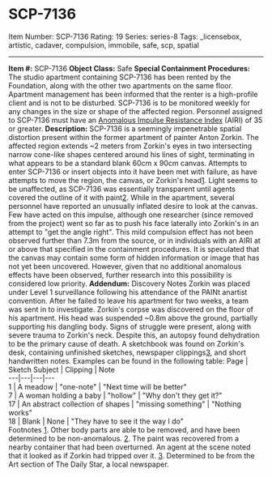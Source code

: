 # SCP-7136
Item Number: SCP-7136
Rating: 19
Series: series-8
Tags: _licensebox, artistic, cadaver, compulsion, immobile, safe, scp, spatial

---

**Item #:** SCP-7136
**Object Class:** Safe
**Special Containment Procedures:** The studio apartment containing SCP-7136 has been rented by the Foundation, along with the other two apartments on the same floor. Apartment management has been informed that the renter is a high-profile client and is not to be disturbed.
SCP-7136 is to be monitored weekly for any changes in the size or shape of the affected region. Personnel assigned to SCP-7136 must have an [Anomalous Impulse Resistance Index](http://www.scpwiki.com/scp-2544) (AIRI) of 35 or greater.
**Description:** SCP-7136 is a seemingly impenetrable spatial distortion present within the former apartment of painter Anton Zorkin. The affected region extends ~2 meters from Zorkin's eyes in two intersecting narrow cone-like shapes centered around his lines of sight, terminating in what appears to be a standard blank 60cm x 90cm canvas. Attempts to enter SCP-7136 or insert objects into it have been met with failure, as have attempts to move the region, the canvas, or Zorkin's head[1](javascript:;). Light seems to be unaffected, as SCP-7136 was essentially transparent until agents covered the outline of it with paint[2](javascript:;).
While in the apartment, several personnel have reported an unusually inflated desire to look at the canvas. Few have acted on this impulse, although one researcher (since removed from the project) went so far as to push his face laterally into Zorkin's in an attempt to "get the angle right". This mild compulsion effect has not been observed further than 7.3m from the source, or in individuals with an AIRI at or above that specified in the containment procedures.
It is speculated that the canvas may contain some form of hidden information or image that has not yet been uncovered. However, given that no additional anomalous effects have been observed, further research into this possibility is considered low priority.
**Addendum:** Discovery Notes
Zorkin was placed under Level 1 surveillance following his attendance of the PAINt anartist convention. After he failed to leave his apartment for two weeks, a team was sent in to investigate.
Zorkin's corpse was discovered on the floor of his apartment. His head was suspended ~0.8m above the ground, partially supporting his dangling body. Signs of struggle were present, along with severe trauma to Zorkin's neck. Despite this, an autopsy found dehydration to be the primary cause of death.
A sketchbook was found on Zorkin's desk, containing unfinished sketches, newspaper clippings[3](javascript:;), and short handwritten notes. Examples can be found in the following table:
Page | Sketch Subject | Clipping | Note  
---|---|---|---  
1 | A meadow | "one-note" | "Next time will be better"  
7 | A woman holding a baby | "hollow" | "Why don't they get it?"  
17 | An abstract collection of shapes | "missing something" | "Nothing works"  
18 | Blank | None | "They have to see it the way I do"  
Footnotes
[1](javascript:;). Other body parts are able to be removed, and have been determined to be non-anomalous.
[2](javascript:;). The paint was recovered from a nearby container that had been overturned. An agent at the scene noted that it looked as if Zorkin had tripped over it.
[3](javascript:;). Determined to be from the Art section of The Daily Star, a local newspaper.